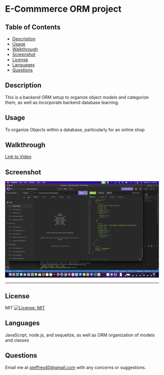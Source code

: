 # E-Commmerce ORM project


## Table of Contents
- [Description](#Description)
- [Usage](#Usage)
- [Walkthrough](#Walkthrough)
- [Screenshot](#Screenshot)
- [License](#License)
- [Languages](#Languages)
- [Questions](#Questions)

## Description
This is a backend ORM setup to organize object models and categorize them, as well as incorporate backend database learning.

## Usage
To organize Objects within a database, particularly for an online shop

## Walkthrough
[Link to Video](https://www.awesomescreenshot.com/video/11531726?key=95e18f6eab65b919d261fb719c1e2435)

## Screenshot
![screenshot](images/insomniass1.png)




-------

## License
MIT [![License: MIT](https://img.shields.io/badge/License-MIT-yellow.svg)](https://opensource.org/licenses/MIT)

## Languages
JavaScript, node.js, and sequelize, as well as ORM organization of models and classes

## Questions
Email me at pjeffrey40@gmail.com with any concerns or suggestions.